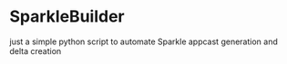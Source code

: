 # SparkleBuilder
just a simple python script to automate Sparkle appcast generation and delta creation
